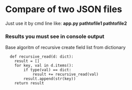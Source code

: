 # Compare of two JSON files

Just use it by cmd line like: **app.py pathtofile1 pathtofile2**

### Results you must see in console output

Base algoritm of recursive create field list from dictionary

```  
  def recursive_read(d: dict):
    result = []
    for key, val in d.items():
        if type(val) == dict:
            result += recursive_read(val)
        result.append(str(key))
    return result
```
